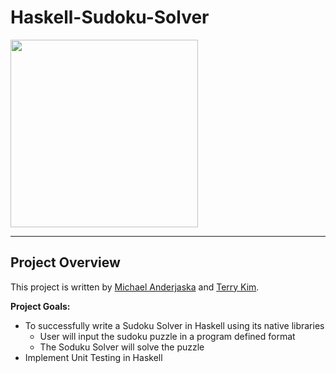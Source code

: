 # Haskell-Sudoku-Solver
<img src="https://upload.wikimedia.org/wikipedia/commons/thumb/e/e0/Sudoku_Puzzle_by_L2G-20050714_standardized_layout.svg/1200px-Sudoku_Puzzle_by_L2G-20050714_standardized_layout.svg.png" width="300" height="300">

---
## Project Overview
This project is written by [Michael Anderjaska](https://github.com/Andrewjeska) and [Terry Kim](https://www.github.com/taekim97).

__Project Goals:__
* To successfully write a Sudoku Solver in Haskell using its native libraries
  * User will input the sudoku puzzle in a program defined format
  * The Soduku Solver will solve the puzzle
* Implement Unit Testing in Haskell
